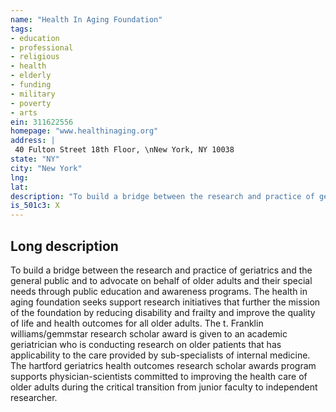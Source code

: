 ```yaml
---
name: "Health In Aging Foundation"
tags:
- education
- professional
- religious
- health
- elderly
- funding
- military
- poverty
- arts
ein: 311622556
homepage: "www.healthinaging.org"
address: |
 40 Fulton Street 18th Floor, \nNew York, NY 10038
state: "NY"
city: "New York"
lng: 
lat: 
description: "To build a bridge between the research and practice of geriatrics and the general public and to advocate on behalf of older adults and their special needs through public education and awareness programs. "
is_501c3: X
---
```


## Long description

To build a bridge between the research and practice of geriatrics and the general public and to advocate on behalf of older adults and their special needs through public education and awareness programs. The health in aging foundation seeks support research initiatives that further the mission of the foundation by reducing disability and frailty and improve the quality of life and health outcomes for all older adults. The t. Franklin williams/gemmstar research scholar award is given to an academic geriatrician who is conducting research on older patients that has applicability to the care provided by sub-specialists of internal medicine. The hartford geriatrics health outcomes research scholar awards program supports physician-scientists committed to improving the health care of older adults during the critical transition from junior faculty to independent researcher. 
